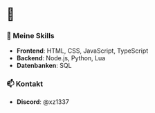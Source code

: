 # 👋

### 🔧 Meine Skills
- **Frontend**: HTML, CSS, JavaScript, TypeScript  
- **Backend**: Node.js, Python, Lua  
- **Datenbanken**: SQL

### 📫 Kontakt
- **Discord**: @xz1337
